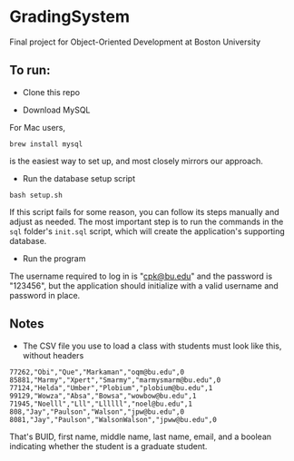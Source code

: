 # GradingSystem
Final project for Object-Oriented Development at Boston University

## To run:

  - Clone this repo

  - Download MySQL

For Mac users, 

```
brew install mysql 
```

is the easiest way to set up, and most closely mirrors our approach. 

  - Run the database setup script

```
bash setup.sh
```

If this script fails for some reason, you can follow its steps manually and adjust as needed. The most important step is to run the commands in the `sql` folder's `init.sql` script, which will create the application's supporting database.

  - Run the program

The username required to log in is "cpk@bu.edu" and the password is "123456", but the application should initialize with a valid username and password in place.

## Notes

  - The CSV file you use to load a class with students must look like this, without headers

```
77262,"Obi","Que","Markaman","oqm@bu.edu",0
85881,"Marmy","Xpert","Smarmy","marmysmarm@bu.edu",0
77124,"Helda","Umber","Plobium","plobium@bu.edu",1
99129,"Wowza","Absa","Bowsa","wowbow@bu.edu",1
71945,"Noelll","Lll","Llllll","noel@bu.edu",1
808,"Jay","Paulson","Walson","jpw@bu.edu",0
8081,"Jay","Paulson","WalsonWalson","jpww@bu.edu",0
```
That's BUID, first name, middle name, last name, email, and a boolean indicating whether the student is a graduate student.

